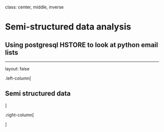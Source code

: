 class: center, middle, inverse
# Semi-structured data analysis
## Using postgresql HSTORE to look at python email lists
---
layout: false

.left-column[
 ## Semi structured data
]

.right-column[
 
]
